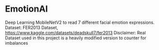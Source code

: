 # EmotionAI
Deep Learning MobileNetV2 to read 7 different facial emotion expressions.
Dataset: FER2013 Dataset, https://www.kaggle.com/datasets/deadskull7/fer2013
Disclaimer: Real Dataset used in this project is a heavily modified version to counter for imbalances
